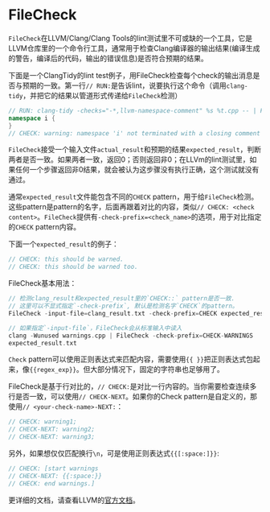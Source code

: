 # FileCheck

`FileCheck`在LLVM/Clang/Clang Tools的lint测试里不可或缺的一个工具，它是LLVM仓库里的一个命令行工具，通常用于检查Clang编译器的输出结果(编译生成的警告，编译后的代码，输出的错误信息)是否符合预期的结果。

下面是一个ClangTidy的lint test例子，用FileCheck检查每个check的输出消息是否与预期的一致。第一行`// RUN:`是告诉lint，说要执行这个命令（调用`clang-tidy`，并把它的结果以管道形式传递给`FileCheck`检测）

```cpp
// RUN: clang-tidy -checks="-*,llvm-namespace-comment" %s %t.cpp -- | FileCheck %s
namespace i {
}
// CHECK: warning: namespace 'i' not terminated with a closing comment [llvm-namespace-comment]
```

`FileCheck`接受一个输入文件`actual_result`和预期的结果`expected_result`，判断两者是否一致。如果两者一致，返回0；否则返回非0；在LLVm的lint测试里，如果任何一个步骤返回非0结果，就会被认为这步骤没有执行正确，这个测试就没有通过。

通常`expected_result`文件能包含不同的`CHECK` pattern，用于给`FileCheck`检测。这些pattern是pattern的名字，后面再跟着对比的内容，类似`// CHECK: <check content>`。`FileCheck`提供有`-check-prefix=<check_name>`的选项，用于对比指定的`CHECK` pattern内容。

下面一个`expected_result`的例子：

```cpp
// CHECK: this should be warned.
// CHECK: this should be warned too.
```

FileCheck基本用法：

```cpp
// 检测clang_result和expected_result里的`CHECK::` pattern是否一致.
// 这里可以不显式指定`-check-prefix`, 默认是检测名字`CHECK`的pattern。
FileCheck -input-file=clang_result.txt -check-prefix=CHECK expected_result.txt

// 如果指定`-input-file`，FileCheck会从标准输入中读入
clang -Wunused warnings.cpp | FileCheck -check-prefix=CHECK-WARNINGS
expected_result.txt
```

`Check` pattern可以使用正则表达式来匹配内容，需要使用`{{ }}`把正则表达式包起来，像`{{regex_exp}}`。但大部分情况下，固定的字符串也足够用了。

FileCheck是基于行对比的，`// CHECK:`是对比一行内容的。当你需要检查连续多行是否一致，可以使用`// CHECK-NEXT`。如果你的Check pattern是自定义的，那使用`// <your-check-name>-NEXT:`：

```cpp
// CHECK: warning1;
// CHECK-NEXT: warning2;
// CHECK-NEXT: warning3;
```

另外，如果想仅仅匹配换行`\n`，可是使用正则表达式`{{[:space:]}}`:

```cpp
// CHECK: [start warnings
// CHECK-NEXT: {{:space:}}
// CHECK: end warnings.]
```

更详细的文档，请查看LLVM的[官方文档](http://llvm.org/docs/CommandGuide/FileCheck.html)。
